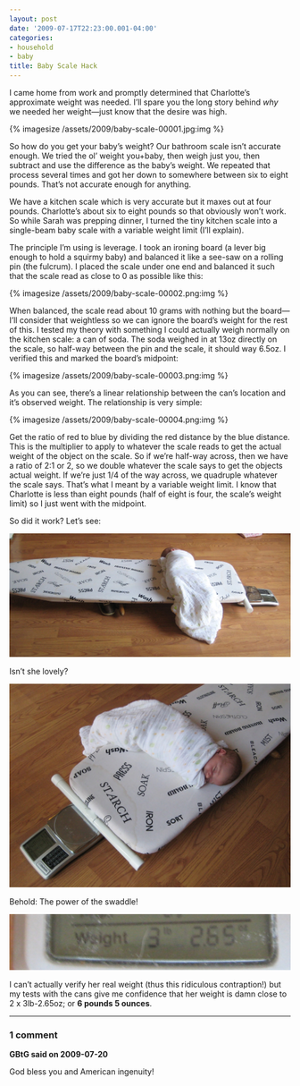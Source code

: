 ```yaml
---
layout: post
date: '2009-07-17T22:23:00.001-04:00'
categories:
- household
- baby
title: Baby Scale Hack
---
```


I came home from work and promptly determined that Charlotte’s approximate weight was needed. I’ll spare you the long story behind *why* we needed her weight—just know that the desire was high. 

{% imagesize /assets/2009/baby-scale-00001.jpg:img %}

So how do you get your baby’s weight? Our bathroom scale isn’t accurate enough. We tried the ol’ weight you+baby, then weigh just you, then subtract and use the difference as the baby’s weight. We repeated that process several times and got her down to somewhere between six to eight pounds. That’s not accurate enough for anything.

We have a kitchen scale which is very accurate but it maxes out at four pounds. Charlotte’s about six to eight pounds so that obviously won’t work. So while Sarah was prepping dinner, I turned the tiny kitchen scale into a single-beam baby scale with a variable weight limit (I’ll explain).

The principle I’m using is leverage. I took an ironing board (a lever big enough to hold a squirmy baby) and balanced it like a see-saw on a rolling pin (the fulcrum). I placed the scale under one end and balanced it such that the scale read as close to 0 as possible like this:

{% imagesize /assets/2009/baby-scale-00002.png:img %}

When balanced, the scale read about 10 grams with nothing but the board—I’ll consider that weightless so we can ignore the board’s weight for the rest of this. I tested my theory with something I could actually weigh normally on the kitchen scale: a can of soda. The soda weighed in at 13oz directly on the scale, so half-way between the pin and the scale, it should way 6.5oz. I verified this and marked the board’s midpoint:

{% imagesize /assets/2009/baby-scale-00003.png:img %}

As you can see, there’s a linear relationship between the can’s location and it’s observed weight. The relationship is very simple: 

{% imagesize /assets/2009/baby-scale-00004.png:img %}

Get the ratio of red to blue by dividing the red distance by the blue distance. This is the multiplier to apply to whatever the scale reads to get the actual weight of the object on the scale. So if we’re half-way across, then we have a ratio of 2:1 or 2, so we double whatever the scale says to get the objects actual weight. If we’re just 1/4 of the way across, we quadruple whatever the scale says. That’s what I meant by a variable weight limit. I know that Charlotte is less than eight pounds (half of eight is four, the scale’s weight limit) so I just went with the midpoint.

So did it work? Let’s see:

![](/assets/2009/baby-scale-00005.jpg)  

Isn’t she lovely?

![](/assets/2009/baby-scale-00006.jpg)  

Behold: The power of the swaddle!

![](/assets/2009/baby-scale-00007.jpg) 

I can’t actually verify her real weight (thus this ridiculous contraption!) but my tests with the cans give me confidence that her weight is damn close to 2 x 3lb-2.65oz; or **6 pounds 5 ounces**.

---

### 1 comment

**GBtG said on 2009-07-20**

God bless you and American ingenuity!